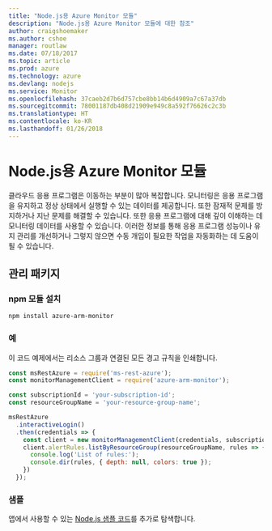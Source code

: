 ```yaml
---
title: "Node.js용 Azure Monitor 모듈"
description: "Node.js용 Azure Monitor 모듈에 대한 참조"
author: craigshoemaker
ms.author: cshoe
manager: routlaw
ms.date: 07/18/2017
ms.topic: article
ms.prod: azure
ms.technology: azure
ms.devlang: nodejs
ms.service: Monitor
ms.openlocfilehash: 37caeb2d7b6d757cbe8bb14b6d4909a7c67a37db
ms.sourcegitcommit: 78001187db408d21909e949c8a592f76626c2c3b
ms.translationtype: HT
ms.contentlocale: ko-KR
ms.lasthandoff: 01/26/2018
---
```

# <a name="azure-monitor-modules-for-nodejs"></a>Node.js용 Azure Monitor 모듈

클라우드 응용 프로그램은 이동하는 부분이 많아 복잡합니다. 모니터링은 응용 프로그램을 유지하고 정상 상태에서 실행할 수 있는 데이터를 제공합니다. 또한 잠재적 문제를 방지하거나 지난 문제를 해결할 수 있습니다. 또한 응용 프로그램에 대해 깊이 이해하는 데 모니터링 데이터를 사용할 수 있습니다. 이러한 정보를 통해 응용 프로그램 성능이나 유지 관리를 개선하거나 그렇지 않으면 수동 개입이 필요한 작업을 자동화하는 데 도움이 될 수 있습니다.

## <a name="management-package"></a>관리 패키지

### <a name="install-npm-module"></a>npm 모듈 설치

```bash
npm install azure-arm-monitor
```

### <a name="example"></a>예

이 코드 예제에서는 리소스 그룹과 연결된 모든 경고 규칙을 인쇄합니다.

```javascript
const msRestAzure = require('ms-rest-azure');
const monitorManagementClient = require('azure-arm-monitor');

const subscriptionId = 'your-subscription-id';
const resourceGroupName = 'your-resource-group-name';

msRestAzure
  .interactiveLogin()
  .then(credentials => {
    const client = new monitorManagementClient(credentials, subscriptionId);
    client.alertRules.listByResourceGroup(resourceGroupName, rules => {
      console.log('List of rules:');
      console.dir(rules, { depth: null, colors: true });
    })
  });

```

### <a name="samples"></a>샘플

앱에서 사용할 수 있는 [Node.js 샘플 코드](https://azure.microsoft.com/resources/samples/?platform=nodejs)를 추가로 탐색합니다.
